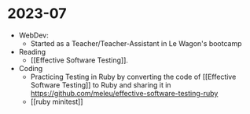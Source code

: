 # 2023-07

- WebDev:
    - Started as a Teacher/Teacher-Assistant in Le Wagon's bootcamp
- Reading
    - [[Effective Software Testing]].
- Coding
    - Practicing Testing in Ruby by converting the code of [[Effective Software Testing]] to Ruby and sharing it in <https://github.com/meleu/effective-software-testing-ruby>
    - [[ruby minitest]]